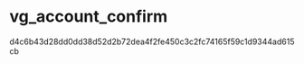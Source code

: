vg_account_confirm
==================
d4c6b43d28dd0dd38d52d2b72dea4f2fe450c3c2fc74165f59c1d9344ad615cb
